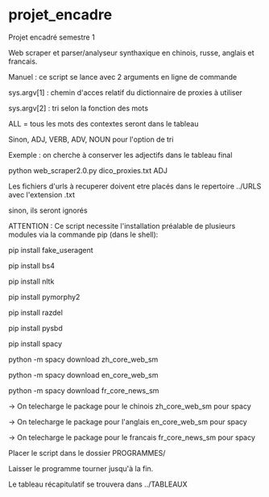 # projet_encadre
Projet encadré semestre 1

Web scraper et parser/analyseur synthaxique en chinois, russe, anglais et francais.

Manuel : ce script se lance avec 2 arguments en ligne de commande

sys.argv[1] : chemin d'acces relatif du dictionnaire de proxies à utiliser

sys.argv[2] : tri selon la fonction des mots

ALL = tous les mots des contextes seront dans le tableau

Sinon, ADJ, VERB, ADV, NOUN pour l'option de tri

Exemple : on cherche à conserver les adjectifs dans le tableau final

python web_scraper2.0.py dico_proxies.txt ADJ

Les fichiers d'urls à recuperer doivent etre placés dans le repertoire ../URLS avec l'extension .txt

sinon, ils seront ignorés

ATTENTION : Ce script necessite l'installation préalable de plusieurs modules via la commande pip (dans le shell):

pip install fake_useragent

pip install bs4

pip install nltk

pip install pymorphy2

pip install razdel

pip install pysbd

pip install spacy

python -m spacy download zh_core_web_sm

python -m spacy download en_core_web_sm

python -m spacy download fr_core_news_sm

-> On telecharge le package pour le chinois zh_core_web_sm pour spacy

-> On telecharge le package pour l'anglais en_core_web_sm pour spacy

-> On telecharge le package pour le francais fr_core_news_sm pour spacy


Placer le script dans le dossier PROGRAMMES/

Laisser le programme tourner jusqu'à la fin.

Le tableau récapitulatif se trouvera dans ../TABLEAUX
